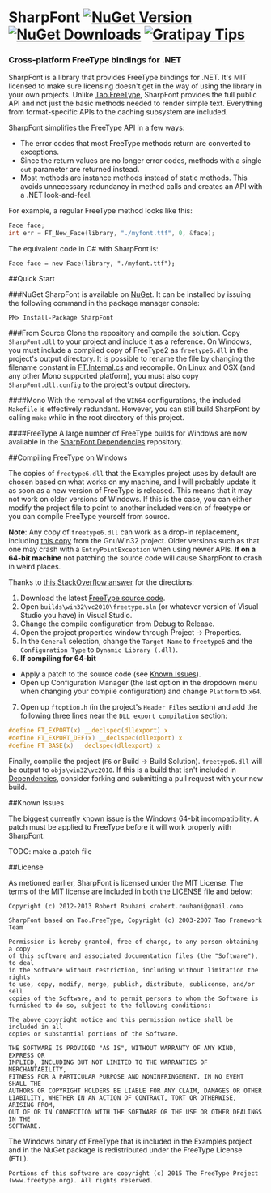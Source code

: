 SharpFont [![NuGet Version](http://img.shields.io/nuget/vpre/SharpFont.svg)](https://www.nuget.org/packages/SharpFont) [![NuGet Downloads](http://img.shields.io/nuget/dt/SharpFont.svg)](https://www.nuget.org/packages/SharpFont) [![Gratipay Tips](https://img.shields.io/gratipay/Robmaister.svg)](https://gratipay.com/Robmaister)
=========
### Cross-platform FreeType bindings for .NET

SharpFont is a library that provides FreeType bindings for .NET. It's MIT
licensed to make sure licensing doesn't get in the way of using the library in
your own projects. Unlike [Tao.FreeType][1], SharpFont provides the full
public API and not just the basic methods needed to render simple text.
Everything from format-specific APIs to the caching subsystem are included.

SharpFont simplifies the FreeType API in a few ways:

 - The error codes that most FreeType methods return are converted to
   exceptions.
 - Since the return values are no longer error codes, methods with a single
   `out` parameter are returned instead.
 - Most methods are instance methods instead of static methods. This avoids
   unnecessary redundancy in method calls and creates an API with a .NET
   look-and-feel.

For example, a regular FreeType method looks like this:

```C
Face face;
int err = FT_New_Face(library, "./myfont.ttf", 0, &face);
```

The equivalent code in C# with SharpFont is:

```CSharp
Face face = new Face(library, "./myfont.ttf");
```

##Quick Start

###NuGet
SharpFont is available on [NuGet][2]. It can be installed by issuing the
following command in the package manager console:

```
PM> Install-Package SharpFont
```

###From Source
Clone the repository and compile the solution. Copy `SharpFont.dll` to your
project and include it as a reference. On Windows, you must include a compiled
copy of FreeType2 as `freetype6.dll` in the project's output directory. It is
possible to rename the file by changing the filename constant in
[FT.Internal.cs][3] and recompile. On Linux and OSX (and any other Mono
supported platform), you must also copy `SharpFont.dll.config` to the
project's output directory.

####Mono
With the removal of the `WIN64` configurations, the included `Makefile` is
effectively redundant. However, you can still build SharpFont by calling
`make` while in the root directory of this project.

####FreeType
A large number of FreeType builds for Windows are now available in the
[SharpFont.Dependencies][4] repository.

##Compiling FreeType on Windows

The copies of `freetype6.dll` that the Examples project uses by default are
chosen based on what works on my machine, and I will probably update it as
soon as a new version of FreeType is released. This means that it may not work
on older versions of Windows. If this is the case, you can either modify
the project file to point to another included version of freetype or you can
compile FreeType yourself from source.

**Note**: Any copy of `freetype6.dll` can work as a drop-in replacement,
including [this copy][5] from the GnuWin32 project. Older versions such as
that one may crash with a `EntryPointException` when using newer APIs. **If on
a 64-bit machine** not patching the source code will cause SharpFont to crash
in weird places.

Thanks to [this StackOverflow answer][6] for the directions:

 1. Download the latest [FreeType source code][7].
 2. Open `builds\win32\vc2010\freetype.sln` (or whatever version of Visual
 Studio you have) in Visual Studio.
 3. Change the compile configuration from Debug to Release.
 4. Open the project properties window through Project -> Properties.
 5. In the `General` selection, change the `Target Name` to `freetype6` and
 the `Configuration Type` to `Dynamic Library (.dll)`.
 6. **If compiling for 64-bit** 
   - Apply a patch to the source code (see [Known Issues](#known-issues)).
   - Open up Configuration Manager (the last option in  the dropdown menu when
   changing your compile configuration) and change `Platform` to `x64`.
 7. Open up `ftoption.h` (in the project's `Header Files` section) and add the
 following three lines near the `DLL export compilation` section:

```C
#define FT_EXPORT(x) __declspec(dllexport) x
#define FT_EXPORT_DEF(x) __declspec(dllexport) x
#define FT_BASE(x) __declspec(dllexport) x
```

Finally, complile the project (`F6` or Build -> Build Solution).
`freetype6.dll` will be output to `objs\win32\vc2010`. If this is a build that
isn't included in [Dependencies][4], consider forking and submitting a pull
request with your new build.

##Known Issues

The biggest currently known issue is the Windows 64-bit incompatibility. A
patch must be applied to FreeType before it will work properly with SharpFont.

TODO: make a .patch file

##License

As metioned earlier, SharpFont is licensed under the MIT License. The terms of
the MIT license are included in both the [LICENSE][8] file and below:

```
Copyright (c) 2012-2013 Robert Rouhani <robert.rouhani@gmail.com>

SharpFont based on Tao.FreeType, Copyright (c) 2003-2007 Tao Framework Team

Permission is hereby granted, free of charge, to any person obtaining a copy
of this software and associated documentation files (the "Software"), to deal
in the Software without restriction, including without limitation the rights
to use, copy, modify, merge, publish, distribute, sublicense, and/or sell
copies of the Software, and to permit persons to whom the Software is
furnished to do so, subject to the following conditions:

The above copyright notice and this permission notice shall be included in all
copies or substantial portions of the Software.

THE SOFTWARE IS PROVIDED "AS IS", WITHOUT WARRANTY OF ANY KIND, EXPRESS OR
IMPLIED, INCLUDING BUT NOT LIMITED TO THE WARRANTIES OF MERCHANTABILITY,
FITNESS FOR A PARTICULAR PURPOSE AND NONINFRINGEMENT. IN NO EVENT SHALL THE
AUTHORS OR COPYRIGHT HOLDERS BE LIABLE FOR ANY CLAIM, DAMAGES OR OTHER
LIABILITY, WHETHER IN AN ACTION OF CONTRACT, TORT OR OTHERWISE, ARISING FROM,
OUT OF OR IN CONNECTION WITH THE SOFTWARE OR THE USE OR OTHER DEALINGS IN THE
SOFTWARE.
```

The Windows binary of FreeType that is included in the Examples project and in
the NuGet package is redistributed under the FreeType License (FTL).

```
Portions of this software are copyright (c) 2015 The FreeType Project
(www.freetype.org). All rights reserved.
```


[1]: http://taoframework.svn.sourceforge.net/viewvc/taoframework/trunk/src/Tao.FreeType/
[2]: https://nuget.org/packages/SharpFont/
[3]: SharpFont/FT.Internal.cs
[4]: https://github.com/Robmaister/SharpFont.Dependencies
[5]: http://gnuwin32.sourceforge.net/packages/freetype.htm
[6]: http://stackoverflow.com/a/7387618/1122135
[7]: http://sourceforge.net/projects/freetype/files/freetype2/
[8]: LICENSE
